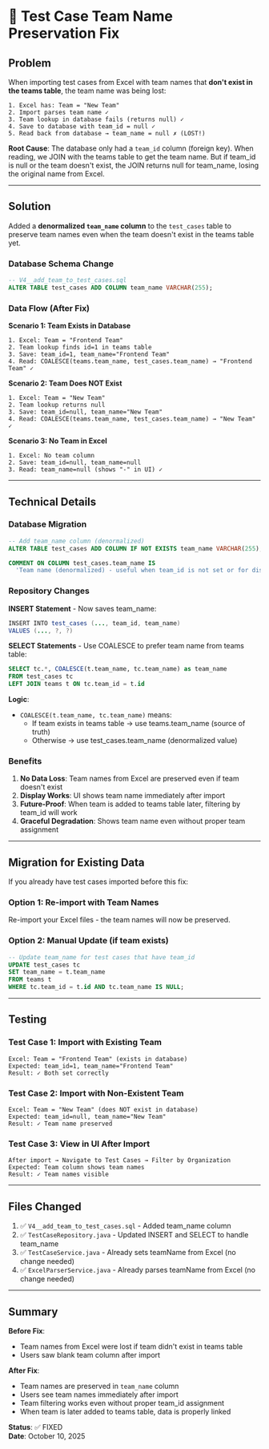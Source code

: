 # 🔧 Test Case Team Name Preservation Fix

## Problem

When importing test cases from Excel with team names that **don't exist in the teams table**, the team name was being lost:

```
1. Excel has: Team = "New Team"
2. Import parses team name ✓
3. Team lookup in database fails (returns null) ✓
4. Save to database with team_id = null ✓
5. Read back from database → team_name = null ✗ (LOST!)
```

**Root Cause**: The database only had a `team_id` column (foreign key). When reading, we JOIN with the teams table to get the team name. But if team_id is null or the team doesn't exist, the JOIN returns null for team_name, losing the original name from Excel.

---

## Solution

Added a **denormalized `team_name` column** to the `test_cases` table to preserve team names even when the team doesn't exist in the teams table yet.

### Database Schema Change
```sql
-- V4__add_team_to_test_cases.sql
ALTER TABLE test_cases ADD COLUMN team_name VARCHAR(255);
```

### Data Flow (After Fix)

**Scenario 1: Team Exists in Database**
```
1. Excel: Team = "Frontend Team"
2. Team lookup finds id=1 in teams table
3. Save: team_id=1, team_name="Frontend Team"
4. Read: COALESCE(teams.team_name, test_cases.team_name) → "Frontend Team" ✓
```

**Scenario 2: Team Does NOT Exist**
```
1. Excel: Team = "New Team"
2. Team lookup returns null
3. Save: team_id=null, team_name="New Team"
4. Read: COALESCE(teams.team_name, test_cases.team_name) → "New Team" ✓
```

**Scenario 3: No Team in Excel**
```
1. Excel: No team column
2. Save: team_id=null, team_name=null
3. Read: team_name=null (shows "-" in UI) ✓
```

---

## Technical Details

### Database Migration
```sql
-- Add team_name column (denormalized)
ALTER TABLE test_cases ADD COLUMN IF NOT EXISTS team_name VARCHAR(255);

COMMENT ON COLUMN test_cases.team_name IS 
  'Team name (denormalized) - useful when team_id is not set or for display purposes';
```

### Repository Changes

**INSERT Statement** - Now saves team_name:
```java
INSERT INTO test_cases (..., team_id, team_name) 
VALUES (..., ?, ?)
```

**SELECT Statements** - Use COALESCE to prefer team name from teams table:
```sql
SELECT tc.*, COALESCE(t.team_name, tc.team_name) as team_name 
FROM test_cases tc 
LEFT JOIN teams t ON tc.team_id = t.id
```

**Logic**:
- `COALESCE(t.team_name, tc.team_name)` means:
  - If team exists in teams table → use teams.team_name (source of truth)
  - Otherwise → use test_cases.team_name (denormalized value)

### Benefits

1. **No Data Loss**: Team names from Excel are preserved even if team doesn't exist
2. **Display Works**: UI shows team name immediately after import
3. **Future-Proof**: When team is added to teams table later, filtering by team_id will work
4. **Graceful Degradation**: Shows team name even without proper team assignment

---

## Migration for Existing Data

If you already have test cases imported before this fix:

### Option 1: Re-import with Team Names
Re-import your Excel files - the team names will now be preserved.

### Option 2: Manual Update (if team exists)
```sql
-- Update team_name for test cases that have team_id
UPDATE test_cases tc
SET team_name = t.team_name
FROM teams t
WHERE tc.team_id = t.id AND tc.team_name IS NULL;
```

---

## Testing

### Test Case 1: Import with Existing Team
```
Excel: Team = "Frontend Team" (exists in database)
Expected: team_id=1, team_name="Frontend Team"
Result: ✓ Both set correctly
```

### Test Case 2: Import with Non-Existent Team
```
Excel: Team = "New Team" (does NOT exist in database)
Expected: team_id=null, team_name="New Team"
Result: ✓ Team name preserved
```

### Test Case 3: View in UI After Import
```
After import → Navigate to Test Cases → Filter by Organization
Expected: Team column shows team names
Result: ✓ Team names visible
```

---

## Files Changed

1. ✅ `V4__add_team_to_test_cases.sql` - Added team_name column
2. ✅ `TestCaseRepository.java` - Updated INSERT and SELECT to handle team_name
3. ✅ `TestCaseService.java` - Already sets teamName from Excel (no change needed)
4. ✅ `ExcelParserService.java` - Already parses teamName from Excel (no change needed)

---

## Summary

**Before Fix**:
- Team names from Excel were lost if team didn't exist in teams table
- Users saw blank team column after import

**After Fix**:
- Team names are preserved in `team_name` column
- Users see team names immediately after import
- Team filtering works even without proper team_id assignment
- When team is later added to teams table, data is properly linked

**Status**: ✅ FIXED  
**Date**: October 10, 2025

